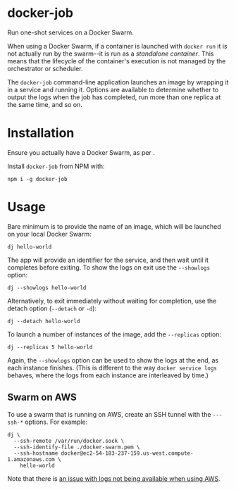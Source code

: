 # docker-job

Run one-shot services on a Docker Swarm.

When using a Docker Swarm, if a container is launched with `docker run` it is not actually run by the swarm--it is run as a *standalone container*. This means that the lifecycle of the container's execution is not managed by the orchestrator or scheduler.

The `docker-job` command-line application launches an image by wrapping it in a service and running it. Options are available to determine whether to output the logs when the job has completed, run more than one replica at the same time, and so on.

# Installation

Ensure you actually have a Docker Swarm, as per [](https://docs.docker.com/engine/swarm/swarm-mode/).

Install `docker-job` from NPM with:

```shell
npm i -g docker-job
```

# Usage

Bare minimum is to provide the name of an image, which will be launched on your local Docker Swarm:

```shell
dj hello-world
```

The app will provide an identifier for the service, and then wait until it completes before exiting. To show the logs on exit use the `--showlogs` option:

```shell
dj --showlogs hello-world
```

Alternatively, to exit immediately without waiting for completion, use the detach option (`--detach` or `-d`):

```shell
dj --detach hello-world
```

To launch a number of instances of the image, add the `--replicas` option:

```shell
dj --replicas 5 hello-world
```

Again, the `--showlogs` option can be used to show the logs at the end, as each instance finishes. (This is different to the way `docker service logs` behaves, where the logs from each instance are interleaved by time.)

## Swarm on AWS

To use a swarm that is running on AWS, create an SSH tunnel with the `---ssh-*` options. For example:

```shell
dj \
  --ssh-remote /var/run/docker.sock \
  --ssh-identify-file ./docker-swarm.pem \
  --ssh-hostname docker@ec2-54-183-237-159.us-west.compute-1.amazonaws.com \
    hello-world
```

Note that there is [an issue with logs not being available when using AWS](https://github.com/markbirbeck/docker-job/issues/19).
